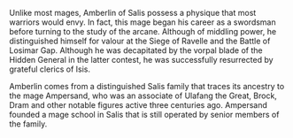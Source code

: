 

Unlike most mages, Amberlin of Salis possess a physique that most warriors would envy. In fact, this mage began his career as a swordsman before turning to the study of the arcane. Although of middling power, he distinguished himself for valour at the Siege of Ravelle and the Battle of Losimar Gap. Although he was decapitated by the vorpal blade of the Hidden General in the latter contest, he was successfully resurrected by grateful clerics of Isis.

Amberlin comes from a distinguished Salis family that traces its ancestry to the mage Ampersand, who was an associate of Ulafang the Great, Brock, Dram and other notable figures active three centuries ago. Ampersand founded a mage school in Salis that is still operated by senior members of the family.

